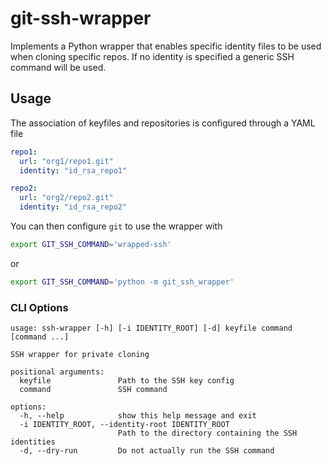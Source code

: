 # git-ssh-wrapper

Implements a Python wrapper that enables specific identity files to be used when cloning specific repos.
If no identity is specified a generic SSH command will be used.

## Usage

The association of keyfiles and repositories is configured through a YAML file

```yaml
repo1:
  url: "org1/repo1.git"
  identity: "id_rsa_repo1"

repo2:
  url: "org2/repo2.git"
  identity: "id_rsa_repo2"
```

You can then configure `git` to use the wrapper with

```bash
export GIT_SSH_COMMAND='wrapped-ssh'
```

or

```bash
export GIT_SSH_COMMAND='python -m git_ssh_wrapper'
```

### CLI Options

```
usage: ssh-wrapper [-h] [-i IDENTITY_ROOT] [-d] keyfile command [command ...]

SSH wrapper for private cloning

positional arguments:
  keyfile               Path to the SSH key config
  command               SSH command

options:
  -h, --help            show this help message and exit
  -i IDENTITY_ROOT, --identity-root IDENTITY_ROOT
                        Path to the directory containing the SSH identities
  -d, --dry-run         Do not actually run the SSH command
```
